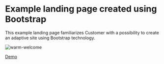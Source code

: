 # Example landing page created using Bootstrap 

This example landing page familiarizes Customer with a possibility to create an adaptive site using Bootstrap technology.

![warm-welcome](https://github.com/ElenaSinelle/warm-welcome/assets/101037145/6ef0c2dd-6f2e-45f2-ab1e-979d39a43e27)

[Demo](https://elenasinelle.github.io/warm-welcome/#)
